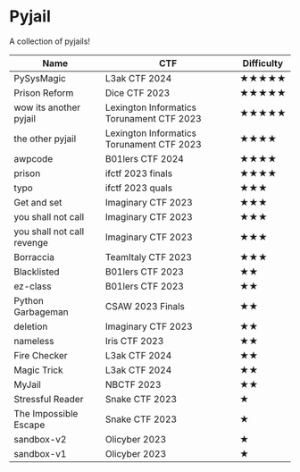# Pyjail
A collection of pyjails!



| Name | CTF | Difficulty |
| -------- | -------- | -------- |
| PySysMagic     | L3ak CTF 2024     | ★★★★★     |
| Prison Reform     | Dice CTF 2023     | ★★★★★     |
| wow its another pyjail     | Lexington Informatics Torunament CTF 2023     | ★★★★★     |
| the other pyjail     | Lexington Informatics Torunament CTF 2023     | ★★★★     |
| awpcode     | B01lers CTF 2024     | ★★★★     |
| prison     | ifctf 2023 finals     | ★★★★     |
| typo     | ifctf 2023 quals     | ★★★     |
| Get and set     | Imaginary CTF 2023     | ★★★     |
| you shall not call     | Imaginary CTF 2023     | ★★★     |
| you shall not call revenge     | Imaginary CTF 2023     | ★★★     |
| Borraccia     | TeamItaly CTF 2023      | ★★★     |
| Blacklisted     | B01lers CTF 2023     | ★★     |
| ez-class     | B01lers CTF 2023     | ★★     |
| Python Garbageman     | CSAW 2023 Finals     | ★★     |
| deletion     | Imaginary CTF 2023     | ★★     |
| nameless     | Iris CTF 2023     | ★★     |
| Fire Checker     | L3ak CTF 2024     | ★★     |
| Magic Trick     | L3ak CTF 2024     | ★★     |
| MyJail     | NBCTF 2023      | ★★     |
| Stressful Reader     | Snake CTF 2023      | ★     |
| The Impossible Escape     | Snake CTF 2023      | ★     |
| sandbox-v2     | Olicyber 2023      | ★     |
| sandbox-v1     | Olicyber 2023      | ★     |
